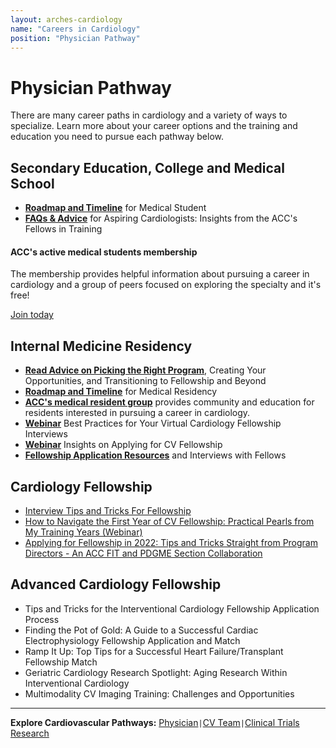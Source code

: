 ```yaml
---
layout: arches-cardiology
name: "Careers in Cardiology"
position: "Physician Pathway"
---
```


# Physician Pathway
There are many career paths in cardiology and a variety of ways to specialize. Learn more about your career options and the training and education you need to pursue each pathway below.



## Secondary Education, College and Medical School
-	[**Roadmap and Timeline**](#) for Medical Student 
-	[**FAQs &amp; Advice**](#) for Aspiring Cardiologists: Insights from the ACC's Fellows in Training

<div class="p_4">
<h4>ACC's active medical students membership</h4>
<p>The membership provides helpful information about pursuing a career in cardiology and a group of peers focused on exploring the specialty and it's free! </p>
<a href="#" class="bg_black-3 br_none btn btn-secondary c_black">Join today</a>

</div>


## Internal Medicine Residency
-	[**Read Advice on Picking the Right Program**](#), Creating Your Opportunities, and Transitioning to Fellowship and Beyond
-	[**Roadmap and Timeline**](#) for Medical Residency
-   [**ACC's medical resident group**](#) provides community and education for residents interested in pursuing a career in cardiology. 
-	[**Webinar**](Webinar) Best Practices for Your Virtual Cardiology Fellowship Interviews
-	[**Webinar**](Webinar) Insights on Applying for CV Fellowship
-	[**Fellowship Application Resources**](#) and Interviews with Fellows

## Cardiology Fellowship
-	[Interview Tips and Tricks For Fellowship]() 
-	[How to Navigate the First Year of CV Fellowship: Practical Pearls from My Training Years (Webinar)]()
-	[Applying for Fellowship in 2022: Tips and Tricks Straight from Program Directors - An ACC FIT and PDGME Section Collaboration]()

## Advanced Cardiology Fellowship

-	Tips and Tricks for the Interventional Cardiology Fellowship Application Process
-	Finding the Pot of Gold: A Guide to a Successful Cardiac Electrophysiology Fellowship Application and Match
-	Ramp It Up: Top Tips for a Successful Heart Failure/Transplant Fellowship Match
-	Geriatric Cardiology Research Spotlight: Aging Research Within Interventional Cardiology
-	Multimodality CV Imaging Training: Challenges and Opportunities

---
**Explore Cardiovascular Pathways:** [Physician](../CardiologyCareers_Physician/)`|`[CV Team](../CardiologyCareers_CVTeam/)`|`[Clinical Trials Research](../CardiologyCareers_ClinicalTrial/)